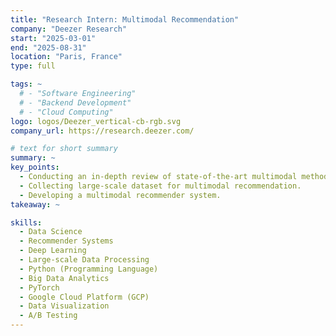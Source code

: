 ```yaml
---
title: "Research Intern: Multimodal Recommendation"
company: "Deezer Research"
start: "2025-03-01"
end: "2025-08-31"
location: "Paris, France"
type: full

tags: ~
  # - "Software Engineering"
  # - "Backend Development"
  # - "Cloud Computing"
logo: logos/Deezer_vertical-cb-rgb.svg
company_url: https://research.deezer.com/

# text for short summary
summary: ~
key_points: 
  - Conducting an in-depth review of state-of-the-art multimodal methods.
  - Collecting large-scale dataset for multimodal recommendation.
  - Developing a multimodal recommender system.
takeaway: ~

skills: 
  - Data Science
  - Recommender Systems
  - Deep Learning
  - Large-scale Data Processing
  - Python (Programming Language)
  - Big Data Analytics
  - PyTorch
  - Google Cloud Platform (GCP)
  - Data Visualization
  - A/B Testing
---
```


